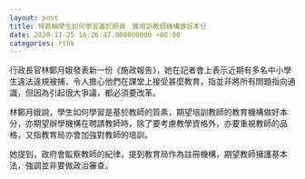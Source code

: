 ```yaml
---
layout: post
title: 特首稱學生如何學習基於師資　冀培訓教師機構做好本分
date: 2020-11-25 16:26:47.000000000 +08:00
categories: rthk
---
```


行政長官林鄭月娥發表新一份《施政報告》，她在記者會上表示近期有多名中小學生違法違規被捕，令人擔心他們在課堂上接受甚麼教育，指並非將所有問題指向通識，但因為引起很大爭議，都必須要改革。

林鄭月娥說，學生如何學習是基於教師的質素，期望培訓教師的教育機構做好本分，亦期望辦學機構在聘請教師時，除了要考慮教學資格外，亦要重視教師的品格，又指教育局亦會加強對教師的培訓。

她提到，政府會監察教師的紀律，提到教育局作為註冊機構，期望教師擁護基本法，強調並非要做政治審查。
